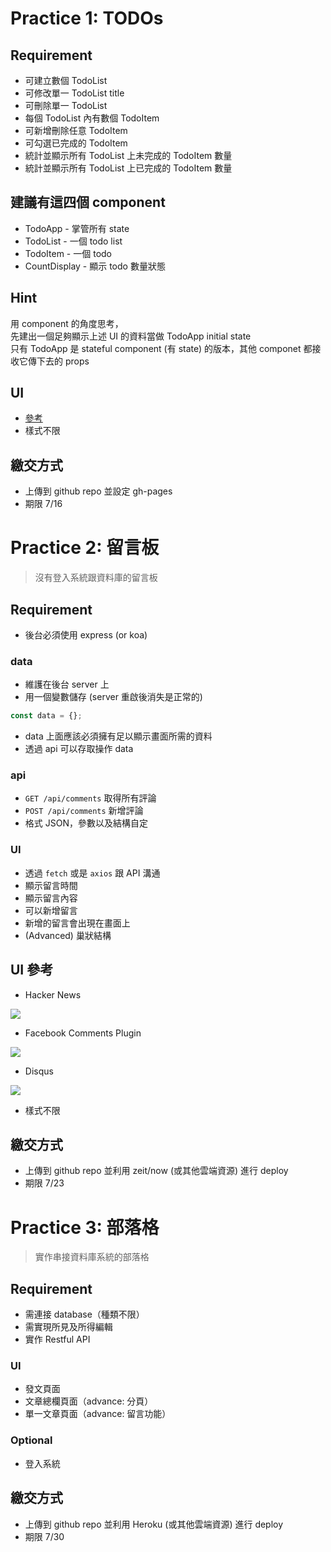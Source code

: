 # Practice 1: TODOs

## Requirement

- 可建立數個 TodoList
- 可修改單一 TodoList title
- 可刪除單一 TodoList
- 每個 TodoList 內有數個 TodoItem
- 可新增刪除任意 TodoItem
- 可勾選已完成的 TodoItem
- 統計並顯示所有 TodoList 上未完成的 TodoItem 數量
- 統計並顯示所有 TodoList 上已完成的 TodoItem 數量

## 建議有這四個 component

- TodoApp - 掌管所有 state
- TodoList - 一個 todo list
- TodoItem - 一個 todo
- CountDisplay - 顯示 todo 數量狀態

## Hint

用 component 的角度思考，   
先建出一個足夠顯示上述 UI 的資料當做 TodoApp initial state   
只有 TodoApp 是 stateful component (有 state) 的版本，其他 componet 都接收它傳下去的 props

## UI
  
- [參考](http://i.imgur.com/G6Sc083.png)
- 樣式不限

## 繳交方式
- 上傳到 github repo 並設定 gh-pages
- 期限 7/16

# Practice 2: 留言板

> 沒有登入系統跟資料庫的留言板

## Requirement

- 後台必須使用 express (or koa)

### data

- 維護在後台 server 上
- 用一個變數儲存 (server 重啟後消失是正常的)

```js
const data = {};
```
- data 上面應該必須擁有足以顯示畫面所需的資料
- 透過 api 可以存取操作 data 

### api

- `GET /api/comments` 取得所有評論
- `POST /api/comments` 新增評論
- 格式 JSON，參數以及結構自定

### UI 

- 透過 `fetch` 或是 `axios` 跟 API 溝通
- 顯示留言時間
- 顯示留言內容
- 可以新增留言
- 新增的留言會出現在畫面上
- (Advanced) 巢狀結構

## UI 參考
- Hacker News

![](https://i.imgur.com/90afgks.png)

- Facebook Comments Plugin

![](https://ps.w.org/lazy-facebook-comments/trunk/screenshot-3.png?rev=1631157)

- Disqus

![](https://www.sketchappsources.com/resources/source-image/bstefan_disqus.png)

- 樣式不限


## 繳交方式
- 上傳到 github repo 並利用 zeit/now (或其他雲端資源) 進行 deploy
- 期限 7/23

# Practice 3: 部落格

> 實作串接資料庫系統的部落格

## Requirement
- 需連接 database（種類不限）
- 需實現所見及所得編輯
- 實作 Restful API

### UI
- 發文頁面
- 文章總欄頁面（advance: 分頁）
- 單一文章頁面（advance: 留言功能）

### Optional
- 登入系統

## 繳交方式
- 上傳到 github repo 並利用 Heroku (或其他雲端資源) 進行 deploy
- 期限 7/30

